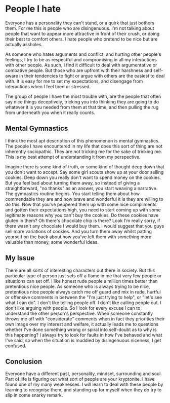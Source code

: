 # People I hate

Everyone has a personality they can't stand, or a quirk that just bothers them. For me this is people who are disingenuous. I'm not talking about people that want to appear more attractive in front of their crush, or doing their best to comfort others. I hate people who pretend to be nice but are actually assholes. 

As someone who hates arguments and conflict, and hurting other people's feelings, I try to be as respectful and compromising in all my interactions with other people. As such, I find it difficult to deal with argumentative or combative people. But those who are upfront with their harshness and self-aware in their tendencies to fight or argue with others are the easiest to deal with. It is easy for me to set my expectations, and disengage from interactions when I feel tired or stressed. 

The group of people I have the most trouble with, are the people that often say nice things deceptively, tricking you into thinking they are going to do whatever it is you needed from them at that time, and then pulling the rug from underneath you when it really counts. 

## Mental Gymnastics

I think the most apt description of this phenomenon is mental gymnastics. The people I have encountered in my life that does this sort of thing are not inherently sociopathic. They are not tricking me for the sake of tricking me. This is my best attempt of understanding it from my perspective. 

Imagine there is some kind of truth, or some kind of thought deep down that you don't want to accept. Say some girl scouts show up at your door selling cookies. Deep down you really don't want to spend money on the cookies. But you feel bad about turning them away, so instead of giving a straightforward, "no thanks" as an answer, you start weaving a narrative. The gymnastics routine begins. You start telling them about how commendable they are and how brave and wonderful it is they are willing to do this. Now that you've peppered them up with some nice compliments and gotten their expectations high, you need to start coming up with some legitimate reasons why you can't buy the cookies. Do these cookies have gluten in them? Oh there's chocolate chip is there? Look I'm really sorry, if there wasn't any chocolate I would buy them. I would suggest that you guys sell more variations of cookies. And you turn them away whilst patting yourself on the back about how you've left them with something more valuable than money, some wonderful ideas.

## My Issue

There are all sorts of interesting characters out there in society. But this particular type of person just sets off a flame in me that very few people or situations can set off. I like honest rude people a million times better than pretentious nice people. As someone who is always trying to be nice, pretentious nice people always catch me off guard and mix in rude, hurtful or offensive comments in between the "I'm just trying to help", or "let's see what I can do". I don't like telling people off. I don't like calling people out. I don't like arguing with people. So I look for every excuse I can to understand the other person's perspective. When someone constantly throws me off with "considerate" comments when in fact they priorities their own image over my interest and welfare, it actually leads me to questions whether I've done something wrong or spiral into self-doubt as to why is this happening? I always try to look for faults in how I've behaved and what I've said, so when the situation is muddied by disingenuous niceness, I get confused. 

## Conclusion

Everyone have a different past, personality, mindset, surrounding and soul. Part of life is figuring out what sort of people are your kryptonite. I have found one of my many weaknesses. I will learn to deal with these people by learning to recognise them, and standing up for myself when they do try to slip in come snarky remark. 